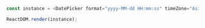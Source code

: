 <!--start-code-->

```js
const instance = <DatePicker format="yyyy-MM-dd HH:mm:ss" timeZone="Asia/Tokyo" />;

ReactDOM.render(instance);
```

<!--end-code-->
